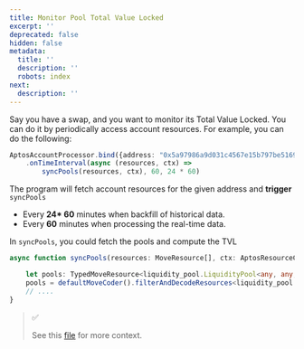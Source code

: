 ```yaml
---
title: Monitor Pool Total Value Locked
excerpt: ''
deprecated: false
hidden: false
metadata:
  title: ''
  description: ''
  robots: index
next:
  description: ''
---
```

Say you have a swap, and you want to monitor its Total Value Locked. You can do it by periodically access account resources. For example, you can do the following:

```typescript
AptosAccountProcessor.bind({address: "0x5a97986a9d031c4567e15b797be516910cfcb4156312482efc6a19c0a30c948"})
    .onTimeInterval(async (resources, ctx) =>
        syncPools(resources, ctx), 60, 24 * 60)
```

The program will fetch account resources for the given address and **trigger** `syncPools`

* Every **24\* 60** minutes when backfill of historical data.
* Every **60** minutes when processing the real-time data.

In `syncPools`, you could fetch the pools and compute the TVL

```typescript
async function syncPools(resources: MoveResource[], ctx: AptosResourceContext) {

    let pools: TypedMoveResource<liquidity_pool.LiquidityPool<any, any, any>>[]
    pools = defaultMoveCoder().filterAndDecodeResources<liquidity_pool.LiquidityPool<any, any, any>>("0x190d44266241744264b964a37b8f09863167a12d3e70cda39376cfb4e3561e12::liquidity_pool::LiquidityPool", resources)
    // ....
}
```

> ✅
>
> See this [file](https://github.com/sentioxyz/sentio-processors/blob/main/common/src/aptos/aptos-dex.ts#L67) for more context.

